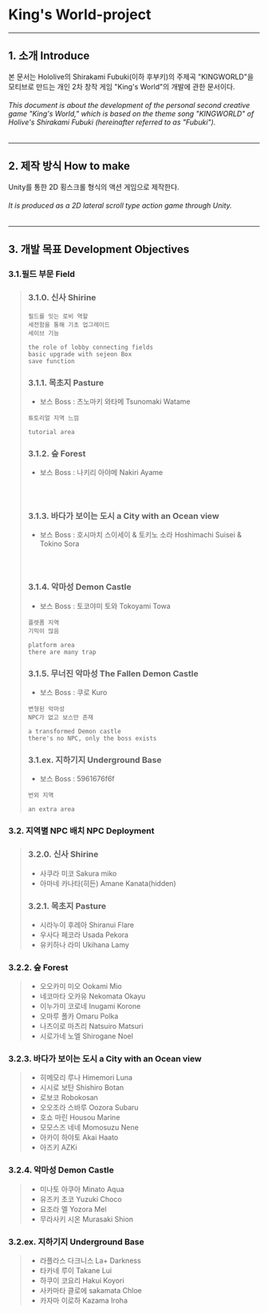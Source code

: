 # King's World-project
*****
## 1. 소개 Introduce
 본 문서는 Hololive의 Shirakami Fubuki(이하 후부키)의 주제곡 "KINGWORLD"을 모티브로 만드는 개인 2차 창작 게임 "King's World"의 개발에 관한 문서이다.
###### This document is about the development of the personal second creative game "King's World," which is based on the theme song "KINGWORLD" of Holive's Shirakami Fubuki (hereinafter referred to as "Fubuki").
*****
## 2. 제작 방식 How to make
 Unity를 통한 2D 횡스크롤 형식의 액션 게임으로 제작한다.
 ###### It is produced as a 2D lateral scroll type action game through Unity.
*****
## 3. 개발 목표 Development Objectives
### 3.1.필드 부문 Field
>### 3.1.0. 신사 Shirine
> ```
> 필드를 잇는 로비 역할
> 세전함을 통해 기초 업그레이드
> 세이브 기능
>
> the role of lobby connecting fields
> basic upgrade with sejeon Box
> save function
> ```
>### 3.1.1. 목초지 Pasture
> * 보스 Boss : 츠노마키 와타메 Tsunomaki Watame
> ```
> 튜토리얼 지역 느낌
>
> tutorial area
> ```
>### 3.1.2. 숲 Forest
> * 보스 Boss : 나키리 아야메 Nakiri Ayame
> ```
> 
>
>
> ```
>### 3.1.3. 바다가 보이는 도시 a City with an Ocean view
> * 보스 Boss : 호시마치 스이세이 & 토키노 소라 Hoshimachi Suisei & Tokino Sora
> ```
> 
>
>
> ```
>### 3.1.4. 악마성 Demon Castle
> * 보스 Boss : 토코야미 토와 Tokoyami Towa
> ```
> 플렛폼 지역
> 기믹이 많음
>
> platform area
> there are many trap
> ```
>### 3.1.5. 무너진 악마성 The Fallen Demon Castle
> * 보스 Boss : 쿠로 Kuro
> ```
> 변형된 악마성
> NPC가 없고 보스만 존재
>
> a transformed Demon castle
> there's no NPC, only the boss exists
> ```
>### 3.1.ex. 지하기지 Underground Base
> * 보스 Boss : 5961676f6f
> ```
> 번외 지역
>
> an extra area
> ```
### 3.2. 지역별 NPC 배치 NPC Deployment
>### 3.2.0. 신사 Shirine
>* 사쿠라 미코 Sakura miko
>* 아마네 카나타(히든) Amane Kanata(hidden)
>### 3.2.1. 목초지 Pasture
>* 시라누이 후레아 Shiranui Flare
>* 우사다 페코라 Usada Pekora
>* 유키하나 라미 Ukihana Lamy
### 3.2.2. 숲 Forest
>* 오오카미 미오 Ookami Mio
>* 네코마타 오카유 Nekomata Okayu
>* 이누가미 코로네 Inugami Korone
>* 오마루 폴카 Omaru Polka
>* 나츠이로 마츠리 Natsuiro Matsuri
>* 시로가네 노엘 Shirogane Noel
### 3.2.3. 바다가 보이는 도시 a City with an Ocean view
>* 히메모리 루나 Himemori Luna
>* 시시로 보탄 Shishiro Botan
>* 로보코 Robokosan
>* 오오조라 스바루 Oozora Subaru
>* 호쇼 마린 Housou Marine
>* 모모스즈 네네 Momosuzu Nene
>* 아카이 하야토 Akai Haato
>* 아즈키 AZKi
### 3.2.4. 악마성 Demon Castle
>* 미나토 아쿠아 Minato Aqua
>* 유즈키 초코 Yuzuki Choco
>* 요조라 멜 Yozora Mel
>* 무라사키 시온 Murasaki Shion
### 3.2.ex. 지하기지 Underground Base
>* 라플라스 다크니스 La+ Darkness
>* 타카네 루이 Takane Lui
>* 하쿠이 코요리 Hakui Koyori
>* 사카마타 클로에 sakamata Chloe
>* 카자마 이로하 Kazama Iroha
